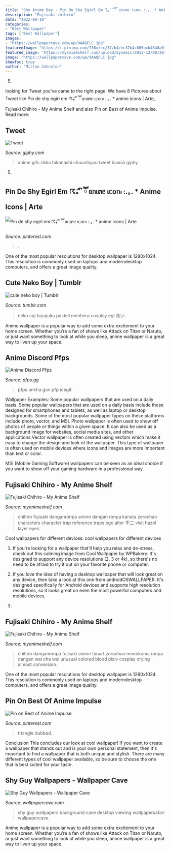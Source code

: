 ```yaml
---
title: "Shy Anime Boy - Pin De Shy Egirl Em ☈⁎ ᷀ ົ ཽ ᥲᥒɩຕᥱ ɩᥴoᥒ⳽ :.｡. * Anime Icons"
description: "Fujisaki chihiro"
date: "2022-09-10"
categories:
- "Best Wallpaper"
tags: ["Best Wallpaper"]
images:
- "https://wallpapercave.com/wp/9AAQFLC.jpg"
featuredImage: "https://i.pinimg.com/736x/ec/37/b4/ec37b4c865bcb4840a616ef6852aa3a1.jpg"
featured_image: "https://myanimeshelf.com/upload/dynamic/2013-12/08/2013-08-14-5995342.jpeg"
image: "https://wallpapercave.com/wp/9AAQFLC.jpg"
ShowToc: true
author: "Milton Johnston"
---
```



5.

	

		
looking for Tweet you've came to the right page. We have 8 Pictures about Tweet like Pin de shy egirl em ☈⁎ ᷀ ົ ཽ ᥲᥒɩຕᥱ ɩᥴoᥒ⳽ :.｡. * anime icons | Arte, Fujisaki Chihiro - My Anime Shelf and also Pin on Best of Anime Impulse. Read more:
		
    
## Tweet

<img loading=lazy src="http://media.giphy.com/media/a6pzK009rlCak/giphy.gif" onerror="this.onerror=null;this.src='https://tse2.mm.bing.net/th?id=OIP.BUjdSvpmWHTAxWj-XBib2gAAAA&amp;pid=15.1';" alt="Tweet">

_Source: giphy.com_

>anime gifs rikka takanashi chuunibyou tweet kawaii giphy. 

	

5.

    
## Pin De Shy Egirl Em ☈⁎ ᷀ ົ ཽ ᥲᥒɩຕᥱ ɩᥴoᥒ⳽ :.｡. * Anime Icons | Arte

<img loading=lazy src="https://i.pinimg.com/736x/ec/37/b4/ec37b4c865bcb4840a616ef6852aa3a1.jpg" onerror="this.onerror=null;this.src='https://tse4.mm.bing.net/th?id=OIP.Bs_g1teG0PKXap_Hy-RZqAHaHa&amp;pid=15.1';" alt="Pin de shy egirl em ☈⁎ ᷀ ົ ཽ ᥲᥒɩຕᥱ ɩᥴoᥒ⳽ :.｡. * anime icons | Arte">

_Source: pinterest.com_

>. 

	

One of the most popular resolutions for desktop wallpaper is 1280x1024. This resolution is commonly used on laptops and moderndesktop computers, and offers a great image quality.

    
## Cute Neko Boy | Tumblr

<img loading=lazy src="https://64.media.tumblr.com/4984e484318a79a9b9c7316c6559b237/tumblr_oth8hpRJZB1ro62w1o1_1280.jpg" onerror="this.onerror=null;this.src='https://tse2.mm.bing.net/th?id=OIP.zcJ2BVlmRYnudXJSRXlEEwHaNK&amp;pid=15.1';" alt="cute neko boy | Tumblr">

_Source: tumblr.com_

>neko cgl harajuku pastell menhera cosplay egl 青い. 

	

Anime wallpaper is a popular way to add some extra excitement to your home screen. Whether you’re a fan of shows like Attack on Titan or Naruto, or just want something to look at while you sleep, anime wallpaper is a great way to liven up your space.

    
## Anime Discord Pfps

<img loading=lazy src="https://pfps.gg/assets/pfps/2183-gon.gif" onerror="this.onerror=null;this.src='https://tse4.mm.bing.net/th?id=OIP.tIh_UDL0RwTCZk_udvhGOQAAAA&amp;pid=15.1';" alt="Anime Discord Pfps">

_Source: pfps.gg_

>pfps ankha gon pfp icegif. 

	

Wallpaper Examples: Some popular wallpapers that are used on a daily basis.
Some popular wallpapers that are used on a daily basis include those designed for smartphones and tablets, as well as laptop or desktop backgrounds. Some of the most popular wallpaper types on these platforms include photo, vector, and MSI. 
Photo wallpaper is often used to show off photos of people or things within a given space. It can also be used as a background image for websites, social media sites, and other applications.Vector wallpaper is often created using vectors which make it easy to change the design and look of the wallpaper. This type of wallpaper is often used on mobile devices where icons and images are more important than text or color. 

MSI (Mobile Gaming Software) wallpapers can be seen as an ideal choice if you want to show off your gaming hardware in a professional way.

    
## Fujisaki Chihiro - My Anime Shelf

<img loading=lazy src="https://myanimeshelf.com/upload/dynamic/2013-12/08/2013-08-14-5995342.jpeg" onerror="this.onerror=null;this.src='https://tse2.mm.bing.net/th?id=OIP.bNvFxY4wDe0wDMtKl2sOgwDSEp&amp;pid=15.1';" alt="Fujisaki Chihiro - My Anime Shelf">

_Source: myanimeshelf.com_

>chihiro fujisaki danganronpa anime dangan ronpa kanata zerochan characters character trap reference traps ego alter 不二 visit hazel layer eyes. 

	

Cool wallpapers for different devices:
cool wallpapers for different devices 

1. If you're looking for a wallpaper that'll help you relax and de-stress, check out this calming image from Cool Wallpaper by WPBakery. It's designed to support any device resolutions (2, 3 or 4k), so there's no need to be afraid to try it out on your favorite phone or computer.

2. If you love the idea of having a desktop wallpaper that will look great on any device, then take a look at this one from androidOSWALLPAPER. It's designed specifically for Android devices and supports high resolution resolutions, so it looks great on even the most powerful computers and mobile devices.

3.

    
## Fujisaki Chihiro - My Anime Shelf

<img loading=lazy src="http://myanimeshelf.com/upload/dynamic/2013-12/08/2013-08-14-5995162.jpeg" onerror="this.onerror=null;this.src='https://tse2.mm.bing.net/th?id=OIP.hlwhk8RVe0APkBFDGEWyrgDmEs&amp;pid=15.1';" alt="Fujisaki Chihiro - My Anime Shelf">

_Source: myanimeshelf.com_

>chihiro danganronpa fujisaki anime fanart zerochan monokuma ronpa dangan wai cha wei unusual colored blood pixiv cosplay crying almost conversion. 

	

One of the most popular resolutions for desktop wallpaper is 1280x1024. This resolution is commonly used on laptops and moderndesktop computers, and offers a great image quality.

    
## Pin On Best Of Anime Impulse

<img loading=lazy src="https://i.pinimg.com/736x/eb/e9/8c/ebe98ca87aa5075b4a7714e28fd241eb.jpg" onerror="this.onerror=null;this.src='https://tse2.mm.bing.net/th?id=OIP.B2oRB-6C5tZLjpn-_7a8agHaLG&amp;pid=15.1';" alt="Pin on Best of Anime Impulse">

_Source: pinterest.com_

>triangle dubbed. 

	

Conclusion
This concludes our look at cool wallpaper! If you want to create a wallpaper that stands out and is your own personal statement, then it's important to find a wallpaper that is both unique and stylish. There are many different types of cool wallpaper available, so be sure to choose the one that is best suited for your taste.

    
## Shy Guy Wallpapers - Wallpaper Cave

<img loading=lazy src="https://wallpapercave.com/wp/9AAQFLC.jpg" onerror="this.onerror=null;this.src='https://tse2.mm.bing.net/th?id=OIP.slHRSAL9N-jdpcIjD8UTkQHaEL&amp;pid=15.1';" alt="Shy Guy Wallpapers - Wallpaper Cave">

_Source: wallpapercave.com_

>shy guy wallpapers background cave desktop viewing wallpapersafari wallpapercave. 

	

Anime wallpaper is a popular way to add some extra excitement to your home screen. Whether you’re a fan of shows like Attack on Titan or Naruto, or just want something to look at while you sleep, anime wallpaper is a great way to liven up your space.

